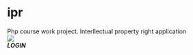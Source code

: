# ipr
Php course work project. Interllectual property right application
<br>
<img src="https://www.dropbox.com/s/n0z7i2oged7lbxq/Firefox_Screenshot_2017-12-05T07-11-31.355Z.png?dl=0">
<br>
<strong><i>LOGIN</i></strong>
<br>



